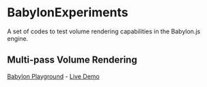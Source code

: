 # BabylonExperiments
A set of codes to test volume rendering capabilities in the Babylon.js engine.

## Multi-pass Volume Rendering
<a href="https://playground.babylonjs.com/#GBMUJ8#24">Babylon Playground</a> - <a href="https://raw.githack.com/mmmovania/BabylonExperiments/master/MultiPassVolumeRenderingDemo.html">Live Demo</a>

